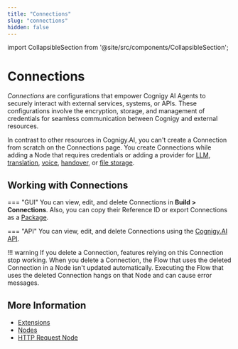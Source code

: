 ```yaml
---
title: "Connections"
slug: "connections"
hidden: false
---
```

import CollapsibleSection from '@site/src/components/CollapsibleSection';


# Connections

_Connections_ are configurations that empower Cognigy AI Agents to securely interact with external services, systems, or APIs. These configurations involve the encryption, storage, and management of credentials for seamless communication between Cognigy and external resources.

In contrast to other resources in Cognigy.AI, you can't create a Connection from scratch on the Connections page. You create Connections while adding a Node that requires credentials or adding a provider for [LLM](../empower/llms/providers/all-providers.md), [translation](translation-and-localization/auto-translation.md), [voice](../test/voice-preview.md), [handover](../escalate/handovers.md), or [file storage](../deploy/endpoints/file-storage.md).

## Working with Connections

=== "GUI"
    You can view, edit, and delete Connections in **Build > Connections**. Also, you can copy their Reference ID or export Connections as a [Package](packages.md).

=== "API"
    You can view, edit, and delete Connections using the [Cognigy.AI API](https://api-dev.cognigy.ai/openapi#get-/v2.0/connections).

!!! warning
    If you delete a Connection, features relying on this Connection stop working. When you delete a Connection, the Flow that uses the deleted Connection in a Node isn't updated automatically. Executing the Flow that uses the deleted Connection hangs on that Node and can cause error messages.

## More Information

- [Extensions](extensions.md)
- [Nodes](nodes/overview.md)
- [HTTP Request Node](node-reference/service/http-request.md)